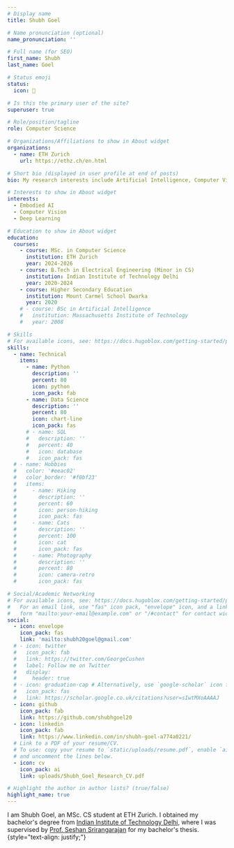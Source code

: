 ```yaml
---
# Display name
title: Shubh Goel

# Name pronunciation (optional)
name_pronunciation: ''

# Full name (for SEO)
first_name: Shubh
last_name: Goel

# Status emoji
status:
  icon: 🙋

# Is this the primary user of the site?
superuser: true

# Role/position/tagline
role: Computer Science

# Organizations/Affiliations to show in About widget
organizations:
  - name: ETH Zurich
    url: https://ethz.ch/en.html

# Short bio (displayed in user profile at end of posts)
bio: My research interests include Artificial Intelligence, Computer Vision and Deep Learning for Signal Processing.

# Interests to show in About widget
interests:
  - Embodied AI
  - Computer Vision
  - Deep Learning

# Education to show in About widget
education:
  courses:
    - course: MSc. in Computer Science
      institution: ETH Zurich
      year: 2024-2026
    - course: B.Tech in Electrical Engineering (Minor in CS)
      institution: Indian Institute of Technology Delhi
      year: 2020-2024
    - course: Higher Secondary Education
      institution: Mount Carmel School Dwarka
      year: 2020
    # - course: BSc in Artificial Intelligence
    #   institution: Massachusetts Institute of Technology
    #   year: 2008

# Skills
# For available icons, see: https://docs.hugoblox.com/getting-started/page-builder/#icons
skills:
  - name: Technical
    items:
      - name: Python
        description: ''
        percent: 80
        icon: python
        icon_pack: fab
      - name: Data Science
        description: ''
        percent: 80
        icon: chart-line
        icon_pack: fas
      # - name: SQL
      #   description: ''
      #   percent: 40
      #   icon: database
      #   icon_pack: fas
  # - name: Hobbies
  #   color: '#eeac02'
  #   color_border: '#f0bf23'
  #   items:
  #     - name: Hiking
  #       description: ''
  #       percent: 60
  #       icon: person-hiking
  #       icon_pack: fas
  #     - name: Cats
  #       description: ''
  #       percent: 100
  #       icon: cat
  #       icon_pack: fas
  #     - name: Photography
  #       description: ''
  #       percent: 80
  #       icon: camera-retro
  #       icon_pack: fas

# Social/Academic Networking
# For available icons, see: https://docs.hugoblox.com/getting-started/page-builder/#icons
#   For an email link, use "fas" icon pack, "envelope" icon, and a link in the
#   form "mailto:your-email@example.com" or "/#contact" for contact widget.
social:
  - icon: envelope
    icon_pack: fas
    link: 'mailto:shubh20goel@gmail.com'
  # - icon: twitter
  #   icon_pack: fab
  #   link: https://twitter.com/GeorgeCushen
  #   label: Follow me on Twitter
  #   display:
  #     header: true
  # - icon: graduation-cap # Alternatively, use `google-scholar` icon from `ai` icon pack
  #   icon_pack: fas
  #   link: https://scholar.google.co.uk/citations?user=sIwtMXoAAAAJ
  - icon: github
    icon_pack: fab
    link: https://github.com/shubhgoel20
  - icon: linkedin
    icon_pack: fab
    link: https://www.linkedin.com/in/shubh-goel-a774a0221/
  # Link to a PDF of your resume/CV.
  # To use: copy your resume to `static/uploads/resume.pdf`, enable `ai` icons in `params.yaml`,
  # and uncomment the lines below.
  - icon: cv
    icon_pack: ai
    link: uploads/Shubh_Goel_Research_CV.pdf

# Highlight the author in author lists? (true/false)
highlight_name: true
---
```


I am Shubh Goel, an MSc. CS student at ETH Zurich. I obtained my bachelor's degree from [Indian Institute of Technology Delhi](https://home.iitd.ac.in/), where I was supervised by [Prof. Seshan Srirangarajan](https://web.iitd.ac.in/~seshan/) for my bachelor's thesis.
{style="text-align: justify;"}
